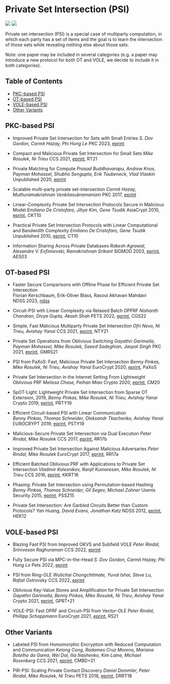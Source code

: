 # Private Set Intersection (PSI)

![](https://badgen.net/badge/:update-to/:Mar-2023/red) ![](https://badgen.net/badge/:papers/:23/blue)

Private set intersection (PSI) is a special case of multiparty computation, in which each party has a set of items and the goal is to learn the intersection of those sets while revealing nothing else about those sets.

Note: one paper may be included in several categories (e.g. a paper may introduce a new protocol for both OT and VOLE, we decide to include it in both categories).

## Table of Contents

- [PKC-based PSI](#pkc-based-psi)
- [OT-based PSI](#ot-based-psi)
- [VOLE-based PSI](#vole-based-psi)
- [Other Variants](#other-variants)

## PKC-based PSI

- Improved Private Set Intersection for Sets with Small Entries
  *S. Dov Gordon, Carmit Hazay, Phi Hung Le*
  PKC 2023, [eprint](https://eprint.iacr.org/2022/334)

- Compact and Malicious Private Set Intersection for Small Sets
  *Mike Rosulek, Ni Trieu*
  CCS 2021, [eprint](https://eprint.iacr.org/2021/1159), RT21

- Private Matching for Compute
  *Prasad Buddhavarapu, Andrew Knox, Payman Mohassel, Shubho Sengupta, Erik Taubeneck, Vlad Vlaskin*
  Unpublished 2020, [eprint](https://eprint.iacr.org/2020/599)

- Scalable multi-party private set-intersection
  *Carmit Hazay, Muthuramakrishnan Venkitasubramaniam*
  PKC 2017, [eprint](https://eprint.iacr.org/2017/027)

- Linear-Complexity Private Set Intersection Protocols Secure in Malicious Model
  *Emiliano De Cristofaro, Jihye Kim, Gene Tsudik*
  AsiaCrypt 2010, [eprint](https://eprint.iacr.org/2010/469), CKT10

- Practical Private Set Intersection Protocols with Linear Computational and Bandwidth Complexity
  *Emiliano De Cristofaro, Gene Tsudik*
  Unpublished 2010, [eprint](https://eprint.iacr.org/2009/491), CT10

- Information Sharing Across Private Databases
  *Rakesh Agrawal, Alexandre V. Evfimievski, Ramakrishnan Srikant*
  SIGMOD 2003, [eprint](https://www.cs.cornell.edu/aevf/research/SIGMOD_2003.pdf), AES03

## OT-based PSI

- Faster Secure Comparisons with Offline Phase for Efficient Private Set Intersection  
  Florian Kerschbaum, Erik-Oliver Blass, Rasoul Akhavan Mahdavi  
  NDSS 2023, [ndss](https://www.ndss-symposium.org/ndss-paper/faster-secure-comparisons-with-offline-phase-for-efficient-private-set-intersection/)  
    
- Circuit-PSI with Linear Complexity via Relaxed Batch OPPRF
  *Nishanth Chandran, Divya Gupta, Akash Shah*
  PETS 2022, [eprint](https://eprint.iacr.org/2021/034), CGS22

- Simple, Fast Malicious Multiparty Private Set Intersection
  *Ofri Nevo, Ni Trieu, Avishay Yanai*
  CCS 2021, [eprint](https://eprint.iacr.org/2021/1221), NTY21

- Private Set Operations from Oblivious Switching
  *Gayathri Garimella, Payman Mohassel, Mike Rosulek, Saeed Sadeghian, Jaspal Singh*
  PKC 2021, [eprint](https://eprint.iacr.org/2021/243), GMRS21

- PSI from PaXoS: Fast, Malicious Private Set Intersection
  *Benny Pinkas, Mike Rosulek, Ni Trieu, Avishay Yanai*
  EuroCrypt 2020, [eprint](https://eprint.iacr.org/2020/193), PaXoS

- Private Set Intersection in the Internet Setting From Lightweight Oblivious PRF
  *Melissa Chase, Peihan Miao*
  Crypto 2020, [eprint](https://eprint.iacr.org/2020/729), CM20

- SpOT-Light: Lightweight Private Set Intersection from Sparse OT Extension, 2019,
  *Benny Pinkas, Mike Rosulek, Ni Trieu, Avishay Yanai*
  Crypto 2019, [eprint](https://eprint.iacr.org/2019/634), PRTY19

- Efficient Circuit-based PSI with Linear Communication  
  *Benny Pinkas, Thomas Schneider, Oleksandr Tkachenko, Avishay Yanai*  
  EUROCRYPT 2019, [eprint](https://eprint.iacr.org/2019/241), PSTY19

- Malicious-Secure Private Set Intersection via Dual Execution
  *Peter Rindal, Mike Rosulek*
  CCS 2017, [eprint](https://eprint.iacr.org/2017/769), RR17b

- Improved Private Set Intersection Against Malicious Adversaries
  *Peter Rindal, Mike Rosulek*
  EuroCrypt 2017, [eprint](https://eprint.iacr.org/2016/746), RR17a

- Efficient Batched Oblivious PRF with Applications to Private Set Intersection
  *Vladimir Kolesnikov, Ranjit Kumaresan, Mike Rosulek, Ni Trieu*
  CCS 2016, [eprint](https://eprint.iacr.org/2016/799), KKRT16

- Phasing: Private Set Intersection using Permutation-based Hashing
  *Benny Pinkas, Thomas Schneider, Gil Segev, Michael Zohner*
  Usenix Security 2015, [eprint](https://eprint.iacr.org/2015/634), PSSZ15

- Private Set Intersection: Are Garbled Circuits Better than Custom Protocols?
  *Yan Huang, David Evans, Jonathan Katz*
  NDSS 2012, [eprint](https://www.cs.umd.edu/~jkatz/papers/psi.pdf), HEK12

## VOLE-based PSI

- Blazing Fast PSI from Improved OKVS and Subfield VOLE
  *Peter Rindal, Srinivasan Raghuraman*
  CCS 2022, [eprint](https://eprint.iacr.org/2022/320)

- Fully Secure PSI via MPC-in-the-Head
  *S. Dov Gordon, Carmit Hazay, Phi Hung Le*
  Pets 2022, [eprint](https://eprint.iacr.org/2022/379)

- PSI from Ring-OLE
  *Wutichai Chongchitmate, Yuval Ishai, Steve Lu, Rafail Ostrovsky*
  CCS 2022, [eprint](https://dl.acm.org/doi/abs/10.1145/3548606.3559378)

- Oblivious Key-Value Stores and Amplification for Private Set Intersection
  *Gayathri Garimella, Benny Pinkas, Mike Rosulek, Ni Trieu, Avishay Yanai*
  Crypto 2021, [eprint](https://eprint.iacr.org/2021/883), GPRT+21

- VOLE-PSI: Fast OPRF and Circuit-PSI from Vector-OLE
  *Peter Rindal, Phillipp Schoppmann*
  EuroCrypt 2021, [eprint](https://eprint.iacr.org/2021/266), RS21

## Other Variants

- Labeled PSI from Homomorphic Encryption with Reduced Computation and Communication
  *Kelong Cong, Radames Cruz Moreno, Mariana Botelho da Gama, Wei Dai, Ilia Iliashenko, Kim Laine, Michael Rosenberg*
  CCS 2021, [eprint](https://eprint.iacr.org/2021/1116), CMBD+21

- PIR-PSI: Scaling Private Contact Discovery
  *Daniel Demmler, Peter Rindal, Mike Rosulek, Ni Trieu*
  PETS 2018, [eprint](https://eprint.iacr.org/2018/579), DRRT18
